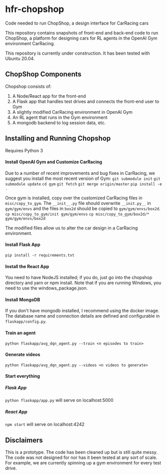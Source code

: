 # hfr-chopshop
Code needed to run ChopShop, a design interface for CarRacing cars

This repository contains snapshots of front-end and back-end code to run ChopShop, a platform for designing cars for RL agents in the OpenAI Gym environment CarRacing.

This repository is currently under construction. It has been tested with Ubuntu 20.04.

## ChopShop Components
Chopshop consists of:
1. A Node/React app for the front-end
2. A Flask app that handles test drives and connects the front-end user to Gym
3. A slightly modified CarRacing environment in OpenAI Gym
4. An RL agent that runs in the Gym environment
5. A mongodb backend to log session data, etc.

## Installing and Running Chopshop

Requires Python 3

#### Install OpenAI Gym and Customize CarRacing
Due to a number of recent improvements and bug fixes in CarRacing, we suggest you install the most recent version of Gym:
`git submodule init`
`git submodule update`
`cd gym`
`git fetch`
`git merge origin/master`
`pip install -e .`

 Once gym is installed, copy over the customized CarRacing files in `misc/copy_to_gym`.
 The `__init__.py` file should overwrite `__init.py__` in `gym/gym/envs` and the files in `box2d` should be copied to `gym/gym/envs/box2d`.
`cp misc/copy_to_gym/init gym/gym/envs`
`cp misc/copy_to_gym/box2d/* gym/gym/envs/box2d`


The modified files allow us to alter the car design in a CarRacing environment.

#### Install Flask App
`pip install -r requirements.txt`

#### Install the React App
You need to have NodeJS installed; if you do, just go into the chopshop directory and yarn or npm install.
Note that if you are running Windows, you need to use the windows_package.json.
#### Install MongoDB
If you don't have mongodb installed, I recommend using the docker image.
The database name and connection details are defined and configurable in `flaskapp/config.py`.

#### Train an agent
`python flaskapp/avg_dqn_agent.py --train <n episodes to train>`

#### Generate videos
`python flaskapp/avg_dqn_agent.py --videos <n videos to generate>`

#### Start everything
##### Flask App
`python flaskapp/app.py` will serve on localhost:5000
##### React App
`npm start` will serve on localhost:4242

## Disclaimers
This is a prototype. The code has been cleaned up but is still quite messy. The code was not designed for nor has it been tested at any sort of scale. For example, we are currently spinning up a gym environment for every test drive. 
